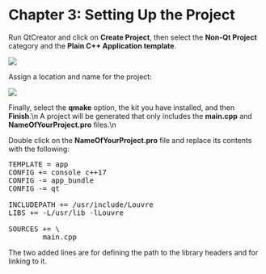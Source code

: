 # Chapter 3: Setting Up the Project

Run QtCreator and click on **Create Project**, then select the **Non-Qt Project** category and the **Plain C++ Application template**.

![](https://lh3.googleusercontent.com/3NdGixz-1yg8VrtqmsKZ4FUTOfElQ_EDV_kwYTwctMpwVVoey1SzmbOqzH-KH_txHXjMBdJ6sqU9jRxtrFHClUUv9dN5CnYVMxnQYKOo2hHZtJ4NU6x_4Li7bIyPAXRl4MOlMOsyvg=w2400)

Assign a location and name for the project:

![](https://lh3.googleusercontent.com/Yr95WZ88OYiaOcaUnG-BoB2i4qo2rfh9A4XcG2h9DgNzuLPQnfR8wsbop3wmJRMf2f6M6ncDHM1WAKIu-9-FDbw7bTk22yeGFw7yC0M_aO6IdDQIYUcwA1eJ1glrb5sZI5M6p0ONtw=w2400)

Finally, select the **qmake** option, the kit you have installed, and then **Finish**.\n
A project will be generated that only includes the **main.cpp** and **NameOfYourProject.pro** files.\n

Double click on the **NameOfYourProject.pro** file and replace its contents with the following:

<pre class="cpp-code">
TEMPLATE = app
CONFIG += console c++17
CONFIG -= app_bundle
CONFIG -= qt
<span class="add">
INCLUDEPATH += /usr/include/Louvre
LIBS += -L/usr/lib -lLouvre
</span>
SOURCES += \
        main.cpp
</pre>

The two added lines are for defining the path to the library headers and for linking to it.